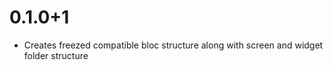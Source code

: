# 0.1.0+1

- Creates freezed compatible bloc structure along with screen and widget folder structure
